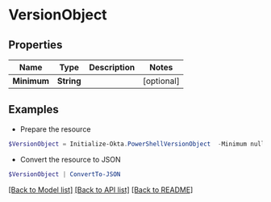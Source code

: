 # VersionObject
## Properties

Name | Type | Description | Notes
------------ | ------------- | ------------- | -------------
**Minimum** | **String** |  | [optional] 

## Examples

- Prepare the resource
```powershell
$VersionObject = Initialize-Okta.PowerShellVersionObject  -Minimum null
```

- Convert the resource to JSON
```powershell
$VersionObject | ConvertTo-JSON
```

[[Back to Model list]](../README.md#documentation-for-models) [[Back to API list]](../README.md#documentation-for-api-endpoints) [[Back to README]](../README.md)


